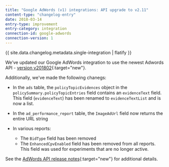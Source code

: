 ```yaml
---
title: "Google AdWords (v1) integrations: API upgrade to v2.11"
content-type: "changelog-entry"
date: 2018-03-14
entry-type: improvement
entry-category: integration
connection-id: google-adwords
connection-version: 1
---
```


{{ site.data.changelog.metadata.single-integration | flatify }}

We’ve updated our Google AdWords integration to use the newest Adwords API - [version v201802](https://developers.google.com/adwords/api/docs/reference/release-notes/v201802){:target="new"}.

Additionally, we've made the following chanegs:

- In the `ads` table, the `policyTopicEvidences` object in the `policySummary.policyTopicEntries` field contains an `evidenceText` field.  This field (`evidenceText`) has been renamed to `evidenceTextList` and is now a list.

- In the `ad_performance_report` table, the `ImageAdUrl` field now returns the entire URL string

- In various reports:
	- The `BidType` field has been removed
  - The `EnhancedCpvEnabled` field has been removed from all reports. This field was used for experiments that are no longer active.

See the [AdWords API release notes](https://developers.google.com/adwords/api/docs/reference/release-notes/v201802){:target="new"} for additional details.